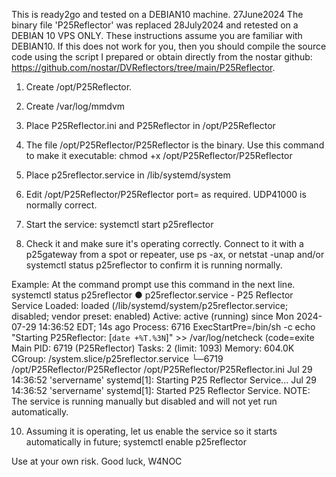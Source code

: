 This is ready2go and tested on a DEBIAN10 machine.  27June2024
The binary file 'P25Reflector' was replaced 28July2024 and retested on a DEBIAN 10 VPS ONLY. 
These instructions assume you are familiar with DEBIAN10.  If this does not work for you, then you should compile the source code using the script I prepared or obtain directly from the nostar github: https://github.com/nostar/DVReflectors/tree/main/P25Reflector. 

1. Create /opt/P25Reflector.

2. Create /var/log/mmdvm

3. Place P25Reflector.ini and P25Reflector in /opt/P25Reflector

4. The file /opt/P25Reflector/P25Reflector is the binary. Use this command to make it executable: chmod +x /opt/P25Reflector/P25Reflector

6. Place p25reflector.service in /lib/systemd/system

7. Edit /opt/P25Reflector/P25Reflector port= as required.  UDP41000 is normally correct. 

8. Start the service: systemctl start p25reflector

9. Check it and make sure it's operating correctly.  Connect to it with a p25gateway from a spot or repeater, use ps -ax, 
or netstat -unap and/or systemctl status p25reflector to confirm it is running normally.

Example:
At the command prompt use this command in the next line.
systemctl status p25reflector
● p25reflector.service - P25 Reflector Service
   Loaded: loaded (/lib/systemd/system/p25reflector.service; disabled; vendor preset: enabled)
   Active: active (running) since Mon 2024-07-29 14:36:52 EDT; 14s ago
  Process: 6716 ExecStartPre=/bin/sh -c echo "Starting P25Reflector: [`date +%T.%3N`]" >> /var/log/netcheck (code=exite
 Main PID: 6719 (P25Reflector)
    Tasks: 2 (limit: 1093)
   Memory: 604.0K
   CGroup: /system.slice/p25reflector.service
           └─6719 /opt/P25Reflector/P25Reflector /opt/P25Reflector/P25Reflector.ini
Jul 29 14:36:52 'servername' systemd[1]: Starting P25 Reflector Service...
Jul 29 14:36:52 'servername' systemd[1]: Started P25 Reflector Service.
NOTE: The service is running manually but disabled and will not yet run automatically. 

10. Assuming it is operating, let us enable the service so it starts automatically in future; systemctl enable p25reflector

Use at your own risk.  Good luck, W4NOC
